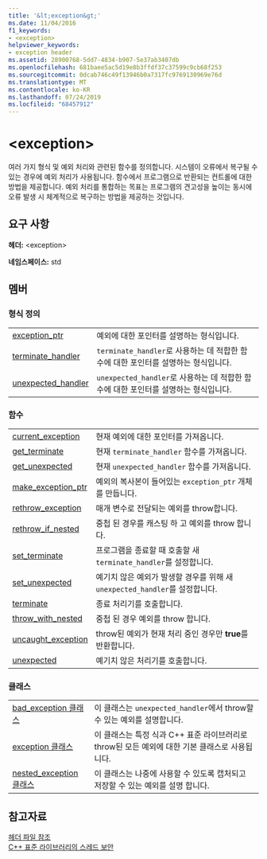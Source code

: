 ```yaml
---
title: '&lt;exception&gt;'
ms.date: 11/04/2016
f1_keywords:
- <exception>
helpviewer_keywords:
- exception header
ms.assetid: 28900768-5dd7-4834-b907-5e37ab3407db
ms.openlocfilehash: 681baee5ac5d19e8b3ffdf37c37599c9cb68f253
ms.sourcegitcommit: 0dcab746c49f13946b0a7317fc9769130969e76d
ms.translationtype: MT
ms.contentlocale: ko-KR
ms.lasthandoff: 07/24/2019
ms.locfileid: "68457912"
---
```

# <a name="ltexceptiongt"></a>&lt;exception&gt;

여러 가지 형식 및 예외 처리와 관련된 함수를 정의합니다. 시스템이 오류에서 복구될 수 있는 경우에 예외 처리가 사용됩니다. 함수에서 프로그램으로 반환되는 컨트롤에 대한 방법을 제공합니다. 예외 처리를 통합하는 목표는 프로그램의 견고성을 높이는 동시에 오류 발생 시 체계적으로 복구하는 방법을 제공하는 것입니다.

## <a name="requirements"></a>요구 사항

**헤더:** \<exception>

**네임스페이스:** std

## <a name="members"></a>멤버

### <a name="typedefs"></a>형식 정의

|||
|-|-|
|[exception_ptr](../standard-library/exception-typedefs.md#exception_ptr)|예외에 대한 포인터를 설명하는 형식입니다.|
|[terminate_handler](../standard-library/exception-typedefs.md#terminate_handler)|`terminate_handler`로 사용하는 데 적합한 함수에 대한 포인터를 설명하는 형식입니다.|
|[unexpected_handler](../standard-library/exception-typedefs.md#unexpected_handler)|`unexpected_handler`로 사용하는 데 적합한 함수에 대한 포인터를 설명하는 형식입니다.|

### <a name="functions"></a>함수

|||
|-|-|
|[current_exception](../standard-library/exception-functions.md#current_exception)|현재 예외에 대한 포인터를 가져옵니다.|
|[get_terminate](../standard-library/exception-functions.md#get_terminate)|현재 `terminate_handler` 함수를 가져옵니다.|
|[get_unexpected](../standard-library/exception-functions.md#get_unexpected)|현재 `unexpected_handler` 함수를 가져옵니다.|
|[make_exception_ptr](../standard-library/exception-functions.md#make_exception_ptr)|예외의 복사본이 들어있는 `exception_ptr` 개체를 만듭니다.|
|[rethrow_exception](../standard-library/exception-functions.md#rethrow_exception)|매개 변수로 전달되는 예외를 throw합니다.|
|[rethrow_if_nested](../standard-library/exception-functions.md#rethrow_if_nested)|중첩 된 경우를 캐스팅 하 고 예외를 throw 합니다.|
|[set_terminate](../standard-library/exception-functions.md#set_terminate)|프로그램을 종료할 때 호출할 새 `terminate_handler`를 설정합니다.|
|[set_unexpected](../standard-library/exception-functions.md#set_unexpected)|예기치 않은 예외가 발생할 경우를 위해 새 `unexpected_handler`를 설정합니다.|
|[terminate](../standard-library/exception-functions.md#terminate)|종료 처리기를 호출합니다.|
|[throw_with_nested](../standard-library/exception-functions.md#throw_with_nested)|중첩 된 경우 예외를 throw 합니다.|
|[uncaught_exception](../standard-library/exception-functions.md#uncaught_exception)|throw된 예외가 현재 처리 중인 경우만 **true**를 반환합니다.|
|[unexpected](../standard-library/exception-functions.md#unexpected)|예기치 않은 처리기를 호출합니다.|

### <a name="classes"></a>클래스

|||
|-|-|
|[bad_exception 클래스](../standard-library/bad-exception-class.md)|이 클래스는 `unexpected_handler`에서 throw할 수 있는 예외를 설명합니다.|
|[exception 클래스](../standard-library/exception-class.md)|이 클래스는 특정 식과 C++ 표준 라이브러리로 throw된 모든 예외에 대한 기본 클래스로 사용됩니다.|
|[nested_exception 클래스](../standard-library/nested-exception-class.md)|이 클래스는 나중에 사용할 수 있도록 캡처되고 저장할 수 있는 예외를 설명 합니다.|

## <a name="see-also"></a>참고자료

[헤더 파일 참조](../standard-library/cpp-standard-library-header-files.md)\
[C++ 표준 라이브러리의 스레드 보안](../standard-library/thread-safety-in-the-cpp-standard-library.md)
